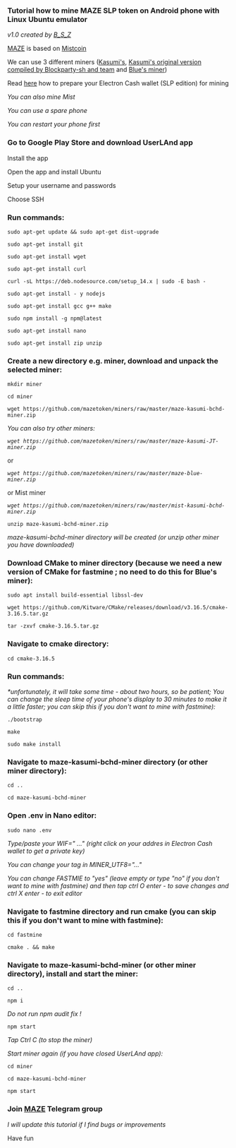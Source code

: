 ### Tutorial how to mine MAZE SLP token on Android phone with Linux Ubuntu emulator

_v1.0 created by [B_S_Z](https://t.me/b_s_z)_

[MAZE](https://mazetoken.github.io) is based on [Mistcoin](https://mistcoin.org)

We can use 3 different miners ([Kasumi's](https://mistcoin.org), [Kasumi's original version compiled by Blockparty-sh and team](https://github.com/blockparty-sh/mist-miner) and [Blue's miner](https://gitlab.com/blue_mist/miner))

Read [here](https://github.com/blockparty-sh/mist-miner) how to prepare your Electron Cash wallet (SLP edition) for mining

_You can also mine Mist_

_You can use a spare phone_

_You can restart your phone first_

### Go to Google Play Store and download UserLAnd app

Install the app

Open the app and install Ubuntu

Setup your username and passwords

Choose SSH

### Run commands:

`sudo apt-get update && sudo apt-get dist-upgrade`

`sudo apt-get install git`

`sudo apt-get install wget`

`sudo apt-get install curl`

`curl -sL https://deb.nodesource.com/setup_14.x | sudo -E bash -`

`sudo apt-get install - y nodejs`

`sudo apt-get install gcc g++ make`

`sudo npm install -g npm@latest`

`sudo apt-get install nano`

`sudo apt-get install zip unzip`

### Create a new directory e.g. miner, download and unpack the selected miner:

`mkdir miner`

`cd miner`

`wget https://github.com/mazetoken/miners/raw/master/maze-kasumi-bchd-miner.zip`

_You can also try other miners:_

_`wget https://github.com/mazetoken/miners/raw/master/maze-kasumi-JT-miner.zip`_

or 

_`wget https://github.com/mazetoken/miners/raw/master/maze-blue-miner.zip`_

or Mist miner

_`wget https://github.com/mazetoken/miners/raw/master/mist-kasumi-bchd-miner.zip`_

`unzip maze-kasumi-bchd-miner.zip`

_maze-kasumi-bchd-miner directory will be created (or unzip other miner you have downloaded)_

### Download CMake to miner directory (because we need a new version of CMake for fastmine ; no need to do this for Blue's miner):

`sudo apt install build-essential libssl-dev`

`wget https://github.com/Kitware/CMake/releases/download/v3.16.5/cmake-3.16.5.tar.gz`

`tar -zxvf cmake-3.16.5.tar.gz`

### Navigate to cmake directory:

`cd cmake-3.16.5`

### Run commands:

_*unfortunately, it will take some time - about two hours, so be patient; You can change the sleep time of your phone's display to 30 minutes to make it a little faster; you can skip this if you don't want to mine with fastmine):_

`./bootstrap`

`make` 

`sudo make install`

### Navigate to maze-kasumi-bchd-miner directory (or other miner directory):

`cd ..`

`cd maze-kasumi-bchd-miner`

### Open .env in Nano editor:

`sudo nano .env`

_Type/paste your WIF=" ..." (right click on your addres in Electron Cash wallet to get a private key)_

_You can change your tag in MINER_UTF8="..."_

_You can change FASTMIE to "yes" (leave empty or type "no" if you don't want to mine with fastmine)
and then tap ctrl O enter - to save changes and ctrl X enter - to exit editor_

### Navigate to fastmine directory and run cmake (you can skip this if you don't want to mine with fastmine):

`cd fastmine`

`cmake . && make`

### Navigate to maze-kasumi-bchd-miner (or other miner directory), install and start the miner:

`cd ..`

`npm i`

_Do not run npm audit fix !_

`npm start`

_Tap Ctrl C (to stop the miner)_

_Start miner again (if you have closed UserLAnd app):_

`cd miner`

`cd maze-kasumi-bchd-miner`

`npm start`

### Join [MAZE](https://t.me/mazemining) Telegram group

_I will update this tutorial if I find bugs or improvements_

Have fun
